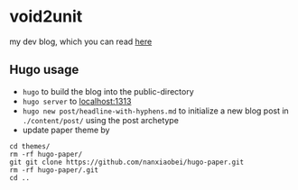 # void2unit

my dev blog, which you can read [here](https://void2unit.onrender.com)

## Hugo usage

- `hugo` to build the blog into the public-directory
- `hugo server` to [localhost:1313](http://localhost:1313/)
- `hugo new post/headline-with-hyphens.md` to initialize a new blog post in `./content/post/` using the post archetype
- update paper theme by 
```shell
cd themes/
rm -rf hugo-paper/
git git clone https://github.com/nanxiaobei/hugo-paper.git
rm -rf hugo-paper/.git
cd ..
```
